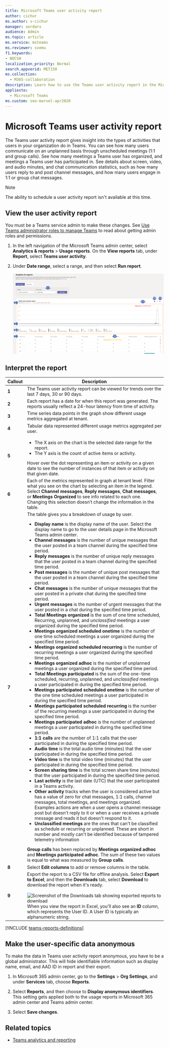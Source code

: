 ```yaml
---
title: Microsoft Teams user activity report
author: cichur
ms.author: v-cichur
manager: serdars
audience: Admin
ms.topic: article
ms.service: msteams
ms.reviewer: svemu
f1.keywords:
- NOCSH
localization_priority: Normal
search.appverid: MET150
ms.collection: 
  - M365-collaboration
description: Learn how to use the Teams user activity report in the Microsoft Teams admin center to see how users in your organization are using Teams.
appliesto: 
  - Microsoft Teams
ms.custom: seo-marvel-apr2020
---
```


# Microsoft Teams user activity report

The Teams user activity report gives insight into the types of activities that users in your organization do in Teams. You can see how many users communicate on an unplanned basis through unscheduled meetings (1:1 and group calls). See how many meetings a Teams user has organized, and meetings a Teams user has participated in. See details about screen, video, and audio minutes, and chat communication statistics, such as how many users reply to and post channel messages, and how many users engage in 1:1 or group chat messages.

> [!NOTE]
> The ability to schedule a user activity report isn't available at this time.

## View the user activity report

You must be a Teams service admin to make these changes. See [Use Teams administrator roles to manage Teams](../using-admin-roles.md) to read about getting admin roles and permissions.

1. In the left navigation of the Microsoft Teams admin center, select **Analytics & reports** > **Usage reports**. On the **View reports** tab, under **Report**, select **Teams user activity**.
2. Under **Date range**, select a range, and then select **Run report**.

    ![Screenshot of the Teams user activity report in the Teams admin center with callouts](../media/teams-reports-user-activity-with-callouts.png "Screenshot of the Teams user activity report in the Teams admin center with callouts")

## Interpret the report

| Callout |Description  |
|--------|-------------|
|**1**   |The Teams user activity report can be viewed for trends over the last 7 days, 30 or 90 days. |
|**2**   |Each report has a date for when this report was generated. The reports usually reflect a 24-hour latency from time of activity. |
|**3**   |Time series data points in the graph show different usage metrics aggregated at tenant. |
|**4**   |Tabular data represented different usage metrics aggregated per user. |
|**5**   |<ul><li>The X axis on the chart is the selected date range for the report.</li> <li> The Y axis is the count of active items or activity.</li> </ul>Hover over the dot representing an item or activity on a given date to see the number of instances of that item or activity on that given date.|
|**6**   | Each of the metrics represented in graph at tenant level. Filter what you see on the chart by selecting an item in the legend. Select **Channel messages**, **Reply messages**,  **Chat messages**, or **Meetings Organized** to see info related to each one. Changing this selection doesn’t change the information in the table. |
|**7**   |The table gives you a breakdown of usage by user.   <ul><li>**Display name** is the display name of the user. Select the display name to go to the user details page in the Microsoft Teams admin center.</li><li>**Channel messages** is the number of unique messages that the user posted in a team channel during the specified time period.</li><li>**Reply messages** is the number of unique reply messages that the user posted in a team channel during the specified time period.</li> <li>**Post messages** is the number of unique post messages that the user posted in a team channel during the specified time period.</li><li>**Chat messages** is the number of unique messages that the user posted in a private chat during the specified time period.</li><li>**Urgent messages** is the number of urgent messages that the user posted in a  chat during the specified time period.</li><li>**Total Meetings organized** is the sum of one time scheduled, Recurring, unplanned, and <em>unclassified</em> meetings a user organized during the specified time period.</li><li>**Meetings organized scheduled onetime** is the number of one time scheduled meetings a user organized during the specified time period.</li><li>**Meetings organized scheduled recurring** is the number of recurring meetings a user organized during the specified time period.</li><li>**Meetings organized adhoc** is the number of unplanned meetings a user organized during the specified time period.</li><li>**Total Meetings participated** is the sum  of the one-time scheduled, recurring, unplanned, and <em>unclassified</em> meetings a user participated in during the specified time period.</li><li>**Meetings participated scheduled onetime** is the number of the one time scheduled meetings a user participated in during the specified time period.</li><li>**Meetings participated scheduled recurring** is the number of the recurring meetings a user participated in during the specified time period.</li><li>**Meetings participated adhoc** is the number of unplanned meetings a user participated in during the specified time period.</li><li>**1:1 calls** are the number of 1:1 calls that the user participated in during the specified time period.</li><li>**Audio time** is the total audio time (minutes) that the user participated in during the specified time period.</li><li>**Video time** is the total video time (minutes) that the user participated in during the specified time period.</li><li>**Screen sharing time** is the total screen share time (minutes) that the user participated in during the specified time period.</li>  <li>**Last activity** is the last date (UTC) that the user participated in a Teams activity.</li><li>**Other activity** tracks when the user is considered active but has a value of zero for chat messages, 1:1 calls, channel messages, total meetings, and meetings organized. Examples actions are when a user opens a channel message post but doesn't reply to it or when a user receives a private message and reads it but doesn't respond to it.</li> <li>**Unclassified meetings** are the ones that can't be classified as schedule or recurring or unplanned. These are short in number and mostly can't be identified because of tampered telemetry information</li> </ul>**Group calls** has been replaced by **Meetings organized adhoc** and **Meetings participated adhoc**. The sum of these two values is equal to what was measured by **Group calls**.
|**8**   |Select **Edit columns** to add or remove columns in the table. |
|**9**   |Export the report to a CSV file for offline analysis. Select **Export to Excel**, and then the **Downloads** tab, select **Download** to download the report when it's ready.<br><br>![Screenshot of the Downloads tab showing exported reports to download](../media/teams-reports-export-to-csv.png) <br>When you view the report in Excel, you'll also see an **ID** column, which represents the User ID. A User ID is typically an alphanumeric string. ||

[!INCLUDE [teams-reports-definitions](../includes/teams-reports-definitions.md)]

## Make the user-specific data anonymous

To make the data in Teams user activity report anonymous, you have to be a global administrator. This will hide identifiable information such as display name, email, and AAD ID in report and their export.

1. In Microsoft 365 admin center, go to the **Settings** \> **Org Settings**, and under **Services** tab, choose **Reports**.
    
2. Select **Reports**, and then choose to **Display anonymous identifiers**. This setting gets applied both to the usage reports in Microsoft 365 admin center and Teams admin center.
  
3. Select **Save changes**.

## Related topics

- [Teams analytics and reporting](teams-reporting-reference.md)
